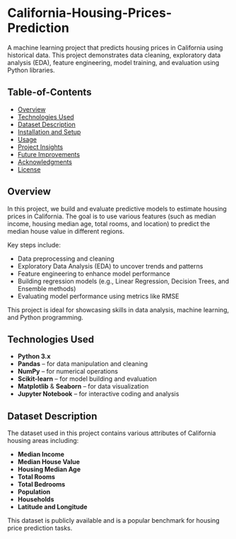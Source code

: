 # California-Housing-Prices-Prediction

A machine learning project that predicts housing prices in California using historical data. This project demonstrates data cleaning, exploratory data analysis (EDA), feature engineering, model training, and evaluation using Python libraries.

## Table-of-Contents

- [Overview](#overview)
- [Technologies Used](#technologies-used)
- [Dataset Description](#dataset-description)
- [Installation and Setup](#installation-and-setup)
- [Usage](#usage)
- [Project Insights](#project-insights)
- [Future Improvements](#future-improvements)
- [Acknowledgments](#acknowledgments)
- [License](#license)

## Overview

In this project, we build and evaluate predictive models to estimate housing prices in California. The goal is to use various features (such as median income, housing median age, total rooms, and location) to predict the median house value in different regions.

Key steps include:
- Data preprocessing and cleaning
- Exploratory Data Analysis (EDA) to uncover trends and patterns
- Feature engineering to enhance model performance
- Building regression models (e.g., Linear Regression, Decision Trees, and Ensemble methods)
- Evaluating model performance using metrics like RMSE

This project is ideal for showcasing skills in data analysis, machine learning, and Python programming.

## Technologies Used

- **Python 3.x**
- **Pandas** – for data manipulation and cleaning
- **NumPy** – for numerical operations
- **Scikit-learn** – for model building and evaluation
- **Matplotlib** & **Seaborn** – for data visualization
- **Jupyter Notebook** – for interactive coding and analysis

## Dataset Description

The dataset used in this project contains various attributes of California housing areas including:
- **Median Income**
- **Median House Value**
- **Housing Median Age**
- **Total Rooms**
- **Total Bedrooms**
- **Population**
- **Households**
- **Latitude and Longitude**

This dataset is publicly available and is a popular benchmark for housing price prediction tasks.
